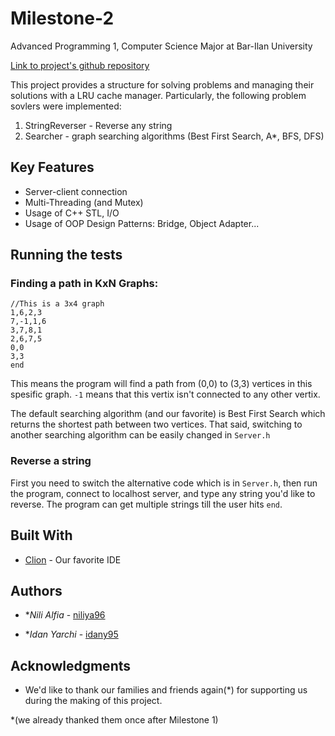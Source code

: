 # Milestone-2
Advanced Programming 1, Computer Science Major at Bar-Ilan University

[Link to project's github repository](https://github.com/niliya96/MIlestone-2)

This project provides a structure for solving problems and managing their solutions with a LRU cache manager. Particularly, the following problem sovlers were implemented:
1. StringReverser - Reverse any string
2. Searcher - graph searching algorithms (Best First Search, A*, BFS, DFS)

## Key Features

* Server-client connection
* Multi-Threading (and Mutex)
* Usage of C++ STL, I/O
* Usage of OOP Design Patterns: Bridge, Object Adapter...

## Running the tests

### Finding a path in KxN Graphs:
```
//This is a 3x4 graph
1,6,2,3
7,-1,1,6
3,7,8,1
2,6,7,5
0,0
3,3
end
```
This means the program will find a path from (0,0) to (3,3) vertices in this spesific graph.
``` -1 ``` means that this vertix isn't connected to any other vertix.

The default searching algorithm (and our favorite) is Best First Search which returns the shortest path between two vertices. That said, switching to another searching algorithm can be easily changed in ```Server.h```

### Reverse a string
First you need to switch the alternative code which is in ```Server.h```, then run the program, connect to localhost server, and type any string you'd like to reverse. The program can get multiple strings till the user hits ```end```.


## Built With

* [Clion](https://www.jetbrains.com/clion/) - Our favorite IDE

## Authors

* **Nili Alfia* - [niliya96](https://github.com/niliya96)

* **Idan Yarchi* - [idany95](https://github.com/Idany95)

## Acknowledgments

* We'd like to thank our families and friends again(*) for supporting us during the making of this project.

*(we already thanked them once after Milestone 1)
